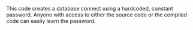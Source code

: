 This code creates a database connect using a hardcoded, constant password. Anyone with access to either the source code or the compiled code can easily learn the password.